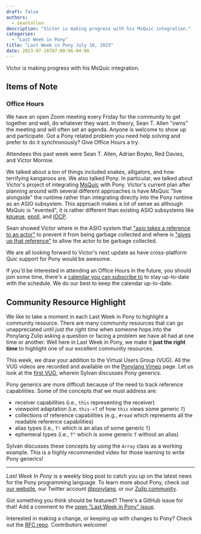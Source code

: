 ```yaml
---
draft: false
authors:
  - seantallen
description: "Victor is making progress with his MsQuic integration."
categories:
  - "Last Week in Pony"
title: "Last Week in Pony July 16, 2023"
date: 2023-07-16T07:00:06-04:00
---
```


Victor is making progress with his MsQuic integration.

<!-- more -->

## Items of Note

### Office Hours

We have an open Zoom meeting every Friday for the community to get together and well, do whatever they want. In theory, Sean T. Allen "owns" the meeting and will often set an agenda. Anyone is welcome to show up and participate. Got a Pony related problem you need help solving and prefer to do it synchronously? Give Office Hours a try.

Attendees this past week were Sean T. Allen, Adrian Boyko, Red Davies, and Victor Morrow.

We talked about a ton of things included snakes, alligators, and how terrifying kangaroos are. We also talked Pony. In particular, we talked about Victor's project of integrating [MsQuic](https://github.com/microsoft/msquic) with Pony. Victor's current plan after planning around with several different approaches is have MsQuic "live alongside" the runtime rather than integrating directly into the Pony runtime as an ASIO subsystem. This approach makes a lot of sense as although MsQuic is "evented", it is rather different than existing ASIO subsystems like [kqueue](https://en.wikipedia.org/wiki/Kqueue), [epoll](https://en.wikipedia.org/wiki/Epoll), and [IOCP](https://en.wikipedia.org/wiki/Input/output_completion_port).

Sean showed Victor where in the ASIO system that ["asio takes a reference to an actor"](https://github.com/ponylang/ponyc/blob/main/src/libponyrt/asio/event.c#L33) to prevent it from being garbage collected and where is ["gives up that reference"](https://github.com/ponylang/ponyc/blob/main/src/libponyrt/asio/event.c#L53) to allow the actor to be garbage collected.

We are all looking forward to Victor's next update as have cross-platform Quic support for Pony would be awesome.

If you'd be interested in attending an Office Hours in the future, you should join some time, there's a [calendar you can subscribe to](https://calendar.google.com/calendar/ical/4465e68ae24131ae00461a40893f2637a2c9ac510e311a44ff78680e2f183ce3%40group.calendar.google.com/public/basic.ics) to stay up-to-date with the schedule. We do our best to keep the calendar up-to-date.

## Community Resource Highlight

We like to take a moment in each Last Week in Pony to highlight a community resource. There are many community resources that can go unappreciated until _just the right time_ when someone hops into the Ponylang Zulip asking a question or facing a problem we have all had at one time or another. Well here in Last Week in Pony, we make it **just the right time** to highlight one of our excellent community resources.

This week, we draw your addition to the Virtual Users Group (VUG). All the VUG videos are recorded and available on the [Ponylang Vimeo](https://vimeo.com/ponylang) page. Let us look at the [first VUG](https://vimeo.com/163871856), wherein Sylvan discusses Pony generics.

Pony generics are more difficult because of the need to track reference capabilities. Some of the concepts that we must address are:

- receiver capabilities (i.e., `this` representing the receiver)
- viewpoint adaptation (i.e. `this->T` of how `this` views some generic `T`)
- collections of reference capabilities (e.g., `#read` which represents all the readable reference capabilities)
- alias types (i.e., `T!` which is an alias of some generic `T`)
- ephemeral types (i.e., `T^` which is some generic `T` without an alias)

Sylvan discusses these concepts by using the `Array` class as a working example. This is a highly recommended video for those learning to write Pony generics!

---

_Last Week In Pony_ is a weekly blog post to catch you up on the latest news for the Pony programming language. To learn more about Pony, check out [our website](https://ponylang.io), our Twitter account [@ponylang](https://twitter.com/ponylang), or our [Zulip community](https://ponylang.zulipchat.com).

Got something you think should be featured? There's a GitHub issue for that! Add a comment to the [open "Last Week in Pony" issue](https://github.com/ponylang/ponylang.github.io/issues?q=is%3Aissue+is%3Aopen+label%3Alast-week-in-pony).

Interested in making a change, or keeping up with changes to Pony? Check out the [RFC repo](https://github.com/ponylang/rfcs). Contributors welcome!

